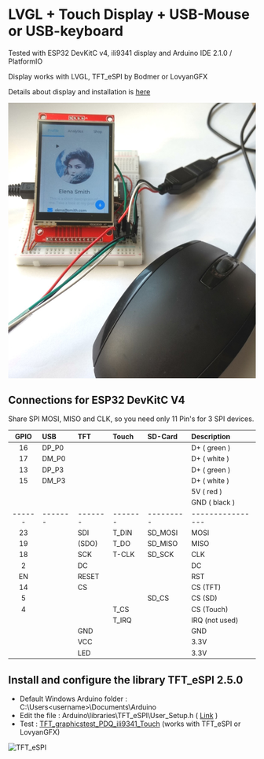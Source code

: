 # LVGL + Touch Display + USB-Mouse or USB-keyboard

Tested with ESP32 DevKitC v4, ili9341 display and Arduino IDE 2.1.0 / PlatformIO

Display works with LVGL, TFT_eSPI by Bodmer or LovyanGFX

Details about display and installation is [here](https://github.com/mboehmerm/Touch-Display-ili9341-320x240)


![cursor_01.jpg](pictures/cursor_01.jpg)

## Connections for ESP32 DevKitC V4

Share SPI MOSI, MISO and CLK, so you need only 11 Pin's for 3 SPI devices.

| GPIO | USB   | TFT   | Touch | SD-Card | Description    |
| :--: | :---- | :---- | :---- | :------ | :------------- |
| 16   | DP_P0 |       |       |         | D+  ( green )  |
| 17   | DM_P0 |       |       |         | D+  ( white )  |
| 13   | DP_P3 |       |       |         | D+  ( green )  |
| 15   | DM_P3 |       |       |         | D+  ( white )  |
|      |       |       |       |         | 5V  ( red )    |
|      |       |       |       |         | GND ( black )  |
|------|-------|-------|-------|---------|----------------|
| 23   |       | SDI   | T_DIN | SD_MOSI | MOSI           |
| 19   |       |(SDO)  | T_DO  | SD_MISO | MISO           |
| 18   |       | SCK   | T-CLK | SD_SCK  | CLK            |
|  2   |       | DC    |       |         | DC             |
| EN   |       | RESET |       |         | RST            |
| 14   |       | CS    |       |         | CS  (TFT)      |
|  5   |       |       |       | SD_CS   | CS  (SD)       |
|  4   |       |       | T_CS  |         | CS  (Touch)    |
|      |       |       | T_IRQ |         | IRQ (not used) |
|      |       | GND   |       |         | GND            |
|      |       | VCC   |       |         | 3.3V           |
|      |       | LED   |       |         | 3.3V           |


## Install and configure the library TFT_eSPI 2.5.0 <a name="espi"></a>
- Default Windows Arduino folder : C:\Users\<username>\Documents\Arduino
- Edit the file : Arduino\libraries\TFT_eSPI\User_Setup.h ( [Link](/Arduino/libraries/TFT_eSPI/User_Setup.h) )
- Test : [TFT_graphicstest_PDQ_ili9341_Touch](/Arduino/TFT_graphicstest_PDQ_ili9341_Touch/TFT_graphicstest_PDQ_ili9341_Touch.ino) (works with TFT_eSPI or LovyanGFX)

![TFT_eSPI](pictures/Graphicstest_03.jpg)
